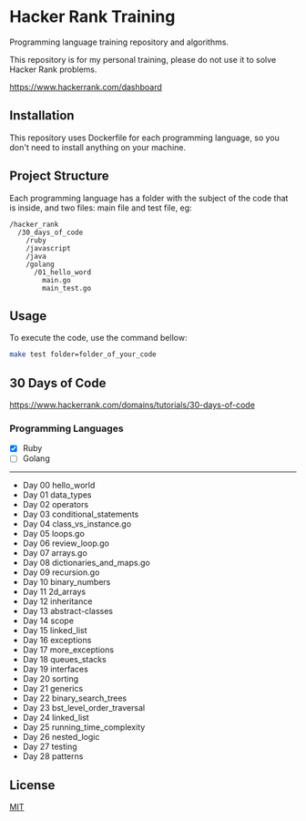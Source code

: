 # Hacker Rank Training

Programming language training repository and algorithms.

This repository is for my personal training, please do not use it to solve Hacker Rank problems.

https://www.hackerrank.com/dashboard

## Installation

This repository uses Dockerfile for each programming language, so you don't need to install anything on your machine.

## Project Structure
Each programming language has a folder with the subject of the code that is inside, and two files: main file and test file, eg:

```
/hacker_rank
  /30_days_of_code
    /ruby
    /javascript
    /java
    /golang
      /01_hello_word
        main.go
        main_test.go

```

## Usage

To execute the code, use the command bellow:

```bash
make test folder=folder_of_your_code
```

## 30 Days of Code

https://www.hackerrank.com/domains/tutorials/30-days-of-code

### Programming Languages

- [x] Ruby
- [ ] Golang

---

* Day 00 hello_world
* Day 01 data_types
* Day 02 operators
* Day 03 conditional_statements
* Day 04 class_vs_instance.go
* Day 05 loops.go
* Day 06 review_loop.go
* Day 07 arrays.go
* Day 08 dictionaries_and_maps.go
* Day 09 recursion.go
* Day 10 binary_numbers
* Day 11 2d_arrays
* Day 12 inheritance
* Day 13 abstract-classes
* Day 14 scope
* Day 15 linked_list
* Day 16 exceptions
* Day 17 more_exceptions
* Day 18 queues_stacks
* Day 19 interfaces
* Day 20 sorting
* Day 21 generics
* Day 22 binary_search_trees
* Day 23 bst_level_order_traversal
* Day 24 linked_list
* Day 25 running_time_complexity
* Day 26 nested_logic
* Day 27 testing
* Day 28 patterns

## License
[MIT](https://choosealicense.com/licenses/mit/)
